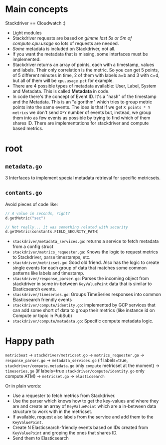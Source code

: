 # Main concepts
Stackdriver == Cloudwatch :)

* Light modules
* Stackdriver requests are based on *gimme last 5s or 5m of compute.cpu.usage* so lots of requests are needed.
* *Some* metadata is included on Stackdriver, not all.
* If you want the metadata that is missing, some interfaces must be implemented.
* Stackdriver returns an array of points, each with a timestamp, values and labels. Their only correlation is the metric. So you can get 5 points, of 5 different minutes in time, 2 of them with labels a=b and 3 with c=d, but all of them will be `cpu.usage.pct` for example.
* There are 4 possible types of metadata available: User, Label, System and Metadata. This is called **Metadata** in code.
* In code there's the concept of Event ID. It's a "hash" of the timestamp and the Metadata. This is an "algorithm" which tries to group metric points into the same events. The idea is that if we get `X points *
Y metrics` we don't send `X*Y` number of events but, instead, we group them into as few events as possible by trying to find which of them shares ID. There are implementations for stackdriver and compute based metrics.

# **root**
## `metadata.go`
3 Interfaces to implement special metadata retrieval for specific metricsets.

## `contants.go`
Avoid pieces of code like:
```go
// A value in seconds, right?
d.getMetric("sec")

// Not really... it was something related with security
d.getMetric(constants.FIELD_SECURITY_PATH)
```

* `stackdriver/metadata_services.go`: returns a service to fetch metadata from a config struct
* `stackdriver/metrics_requester.go`: Knows the logic to request metrics to Stackdriver, parse timestamps, etc.
* `stackdriver/metricset.go`: Good old friend. Also has the logic to create single events for each group of data that matches some common patterns like labels and timestamp.
* `stackdriver/response_parser.go`: Parses the incoming object from stackdriver in some in-between `KeyValuePoint` data that is similar to Elasticsearch events.
* `stackdriver/timeseries.go`: Groups TimeSeries responses into common Elasticsearch friendly events
* `stackdriver/compute/identity.go`: implemented by GCP services that can add some short of data to group their metrics (like instance id on Compute or topic in PubSub)
* `stackdriver/compute/metadata.go`: Specific compute metadata logic.

# Happy path

`metricbeat` -> `stackdriver/metricset.go` -> `metrics_requester.go` -> `response_parser.go` -> `metadata_services.go` (if labels=true, `stackdriver/compute.metadata.go` only `compute` metricset at the moment) -> `timeseries.go` (if labels=true `stackdriver/compute/identity.go` only compute ATM) -> `metricset.go` -> `elasticsearch`

Or in plain words:

* Use a requester to fetch metrics from Stackdriver.
* Use the parser which knows how to get the key-values and where they are and create an array of `KeyValuePoint` which are a in-between data structure to work with in the metricset.
* If available, request also labels from the service and add them to the `KeyValuePoint`.
* Create N Elasticsearch-friendly events based on IDs created from `KeyValuePoint` and groping the ones that shares ID.
* Send them to Elasticsearch
